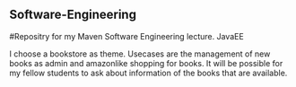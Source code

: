 ## Software-Engineering
#Repositry for my Maven Software Engineering lecture. JavaEE 

I choose a bookstore as theme. Usecases are the management of new books as admin and amazonlike shopping for books.
It will be possible for my fellow students to ask about information of the books that are available.
